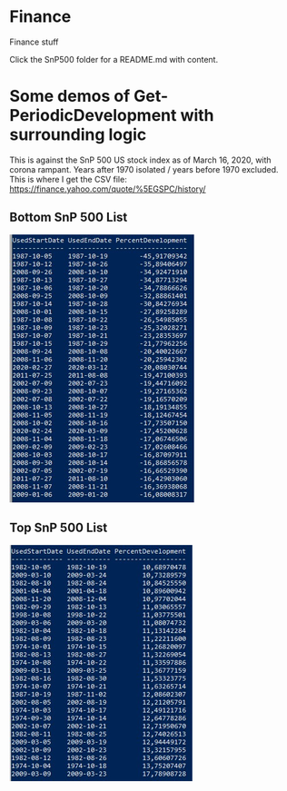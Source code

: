 # Finance
Finance stuff

Click the SnP500 folder for a README.md with content.

# Some demos of Get-PeriodicDevelopment with surrounding logic

This is against the SnP 500 US stock index as of March 16, 2020, with corona rampant. Years after 1970 isolated / years before 1970 excluded. This is where I get the CSV file: https://finance.yahoo.com/quote/%5EGSPC/history/

## Bottom SnP 500 List
![pic](/snp500-14-day-after-1970-bottom.jpg)

## Top SnP 500 List

![pic](/snp500-14-day-after-1970-top.jpg)
